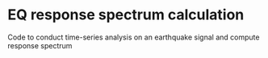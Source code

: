 # EQ response spectrum calculation
Code to conduct time-series analysis on an earthquake signal and compute response spectrum
